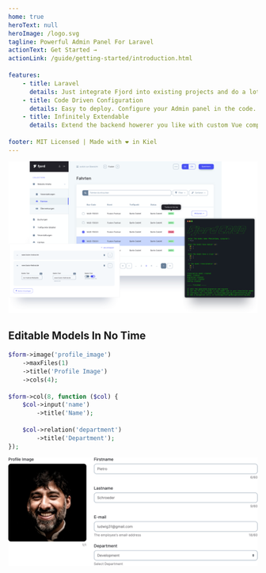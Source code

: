 ```yaml
---
home: true
heroText: null
heroImage: /logo.svg
tagline: Powerful Admin Panel For Laravel
actionText: Get Started →
actionLink: /guide/getting-started/introduction.html

features:
    - title: Laravel
      details: Just integrate Fjord into existing projects and do a lot with little learning using your knowledge about Laravel standards.
    - title: Code Driven Configuration
      details: Easy to deploy. Configure your Admin panel in the code.
    - title: Infinitely Extendable
      details: Extend the backend howerer you like with custom Vue components and packages.

footer: MIT Licensed | Made with ❤️ in Kiel
---
```


![Fjord Interface](./preview.png 'Fjord Interface')

## Editable Models In No Time

```php
$form->image('profile_image')
    ->maxFiles(1)
    ->title('Profile Image')
    ->cols(4);

$form->col(8, function ($col) {
    $col->input('name')
        ->title('Name');

    $col->relation('department')
        ->title('Department');
});
```

![Fjord Interface](./example_form.png 'Fjord Interface')
